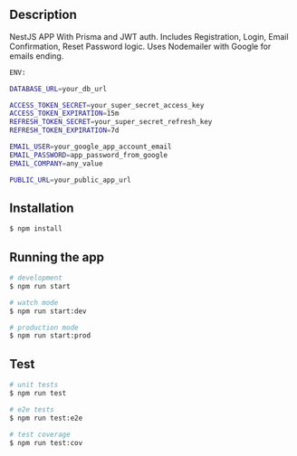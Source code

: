 ## Description

NestJS APP With Prisma and JWT auth. Includes Registration, Login, Email Confirmation, Reset Password logic. Uses Nodemailer with Google for emails ending.

```bash
ENV:

DATABASE_URL=your_db_url

ACCESS_TOKEN_SECRET=your_super_secret_access_key
ACCESS_TOKEN_EXPIRATION=15m
REFRESH_TOKEN_SECRET=your_super_secret_refresh_key
REFRESH_TOKEN_EXPIRATION=7d

EMAIL_USER=your_google_app_account_email
EMAIL_PASSWORD=app_password_from_google
EMAIL_COMPANY=any_value

PUBLIC_URL=your_public_app_url
```

## Installation

```bash
$ npm install
```

## Running the app

```bash
# development
$ npm run start

# watch mode
$ npm run start:dev

# production mode
$ npm run start:prod
```

## Test

```bash
# unit tests
$ npm run test

# e2e tests
$ npm run test:e2e

# test coverage
$ npm run test:cov
```
